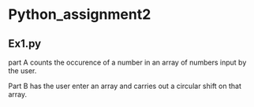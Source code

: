 # Python_assignment2
## Ex1.py
part A counts the occurence of a number in an array of numbers input by the user.

Part B has the user enter an array and carries out a circular shift on that array.
